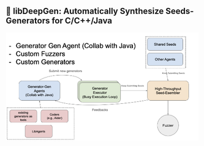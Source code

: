 ## 🥷  libDeepGen: Automatically Synthesize Seeds-Generators for C/C++/Java


![arch](./docs/arch.png)

